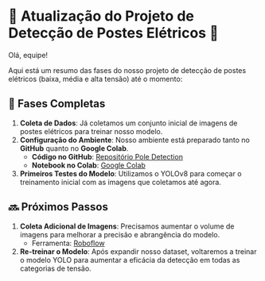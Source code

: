 # 🚧 Atualização do Projeto de Detecção de Postes Elétricos 🚧

Olá, equipe!

Aqui está um resumo das fases do nosso projeto de detecção de postes elétricos (baixa, média e alta tensão) até o momento:

## 📌 Fases Completas

1. **Coleta de Dados**: Já coletamos um conjunto inicial de imagens de postes elétricos para treinar nosso modelo.
2. **Configuração do Ambiente**: Nosso ambiente está preparado tanto no **GitHub** quanto no **Google Colab**.
   - **Código no GitHub**: [Repositório Pole Detection](https://github.com/Jubilio/pole_detection)
   - **Notebook no Colab**: [Google Colab](https://colab.research.google.com/drive/1nsvJBjV4OeLVJmnzTnYN1X0K0GuCgjZ5#scrollTo=I5S4IUx1Wt7b)
3. **Primeiros Testes do Modelo**: Utilizamos o YOLOv8 para começar o treinamento inicial com as imagens que coletamos até agora.

## 🔜 Próximos Passos

1. **Coleta Adicional de Imagens**: Precisamos aumentar o volume de imagens para melhorar a precisão e abrangência do modelo.
   - Ferramenta: [Roboflow](https://app.roboflow.com/jubilio-mausse-eiawh/pole_tension/1)
2. **Re-treinar o Modelo**: Após expandir nosso dataset, voltaremos a treinar o modelo YOLO para aumentar a eficácia da detecção em todas as categorias de tensão.
